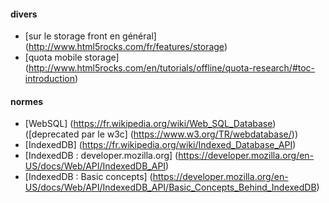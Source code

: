 #### divers
- [sur le storage front en général] (http://www.html5rocks.com/fr/features/storage)
- [quota mobile storage] (http://www.html5rocks.com/en/tutorials/offline/quota-research/#toc-introduction)

#### normes
- [WebSQL] (https://fr.wikipedia.org/wiki/Web_SQL_Database) ([deprecated par le w3c] (https://www.w3.org/TR/webdatabase/))
- [IndexedDB] (https://fr.wikipedia.org/wiki/Indexed_Database_API)
- [IndexedDB : developer.mozilla.org] (https://developer.mozilla.org/en-US/docs/Web/API/IndexedDB_API)
- [IndexedDB : Basic concepts] (https://developer.mozilla.org/en-US/docs/Web/API/IndexedDB_API/Basic_Concepts_Behind_IndexedDB)
